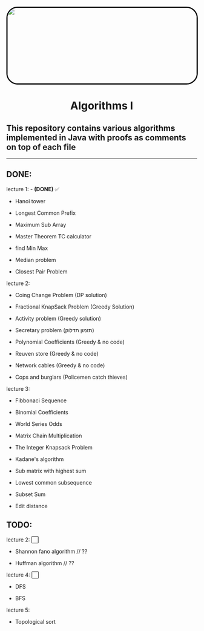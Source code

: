 <p align="center" >
  <img src="https://imgur.com/UX3E4MH.png" img width="500" height="200" style="border-radius: 30px 30px 30px 30px;border: 3px solid black" />
</p>

<div>
  <h1 style="text-align:center">Algorithms I</h1>
</div>
<div>
   <h2>This repository contains various algorithms implemented in Java with proofs as comments on top of each file</h2>
</div>

---
## **DONE**:


  lecture 1: -  **(DONE)** :white_check_mark:

 - Hanoi tower

 - Longest Common Prefix

 - Maximum Sub Array

 - Master Theorem TC calculator

 - find Min Max

 - Median problem

 - Closest Pair Problem

 lecture 2: 

 - Coing Change Problem (DP solution)

 - Fractional KnapSack Problem (Greedy Solution)

 - Activity problem (Greedy solution)

 - Secretary problem (תזמון תדלוק)

 - Polynomial Coefficients (Greedy & no code)

 - Reuven store (Greedy & no code)

 - Network cables (Greedy & no code)

 - Cops and burglars (Policemen catch thieves)

lecture 3:

- Fibbonaci Sequence

- Binomial Coefficients

- World Series Odds

- Matrix Chain Multiplication

- The Integer Knapsack Problem

- Kadane's algorithm

- Sub matrix with highest sum

- Lowest common subsequence

- Subset Sum 

- Edit distance


## **TODO**:

lecture 2: :white_large_square:

- Shannon fano algorithm // ??

- Huffman algorithm // ??

lecture 4: :white_large_square:

- DFS 

- BFS

lecture 5: 

- Topological sort

 
